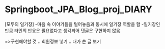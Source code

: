 # Springboot_JPA_Blog_proj_DIARY
[모두의 일기장]
-마음 속 이야기들을 털어놓음과 동시에 일기장 역할을 함
-일기장인 만큼 타인의 반응은 필요없다고 생각되어 댓글은 구현하지 않음


=>구현해야할 것
.. 회원정보 넣기 
.. 내가 쓴 글 보기
